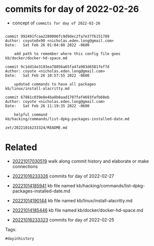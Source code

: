 # commits for day of 2022-02-26

- concept of `commits for day of 2022-02-26`

```

commit 992491fcaa2280006fc9d9dec2fa7e37f6151789
Author: coyote0x90 <nicholas.eden.long@gmail.com>
Date:   Sat Feb 26 01:04:08 2022 -0600

    add path to remember where this config file goes
kb/docker/docker-hd-space.md

commit 9c1dd14e3193ea78056a65fa47a903d6581fef7d
Author: coyote <nicholas.eden.long@gmail.com>
Date:   Sat Feb 26 10:57:55 2022 -0600

    updated commands to have all packages
kb/linux/install-alacritty.md

commit 67881c039e8e4ba8b8aad1707faf4693fafb60eb
Author: coyote <nicholas.eden.long@gmail.com>
Date:   Sat Feb 26 11:19:35 2022 -0600

    helpful command
kb/hacking/commands/list-dpkg-packages-installed-date.md
```

` zet/20221016233324/README.md `

# Related

- [20221017030519](/zet/20221017030519/README.md) walk along commit history and elaborate or make connections

- [20221016233326](/zet/20221016233326/README.md) commits for day of 2022-02-27
- [20221014185941](/zet/20221014185941/README.md) kb file named kb/hacking/commands/list-dpkg-packages-installed-date.md
- [20221014190144](/zet/20221014190144/README.md) kb file named kb/linux/install-alacritty.md
- [20221014185446](/zet/20221014185446/README.md) kb file named kb/docker/docker-hd-space.md
- [20221016233323](/zet/20221016233323/README.md) commits for day of 2022-02-25

Tags:

    #dayinhistory
